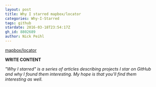 ```yaml
---
layout: post
title: Why I starred mapbox/locator
categories: Why-I-Starred
tags: github
stardate: 2016-03-18T23:54:17Z
gh_id: 8802689
author: Nick Peihl
---
```


[mapbox/locator](https://github.com/mapbox/locator)

**WRITE CONTENT**

*"Why I starred" is a series of articles describing projects I star on GitHub and why I found them interesting. My hope is that you'll find them interesting as well.*

